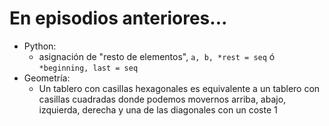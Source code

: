# En episodios anteriores...

- Python:
    - asignación de "resto de elementos", `a, b, *rest = seq` ó `*beginning, last = seq`
- Geometría:
    - Un tablero con casillas hexagonales es equivalente a un tablero con casillas cuadradas donde podemos movernos arriba, abajo, izquierda, derecha y una de las diagonales con un coste 1
